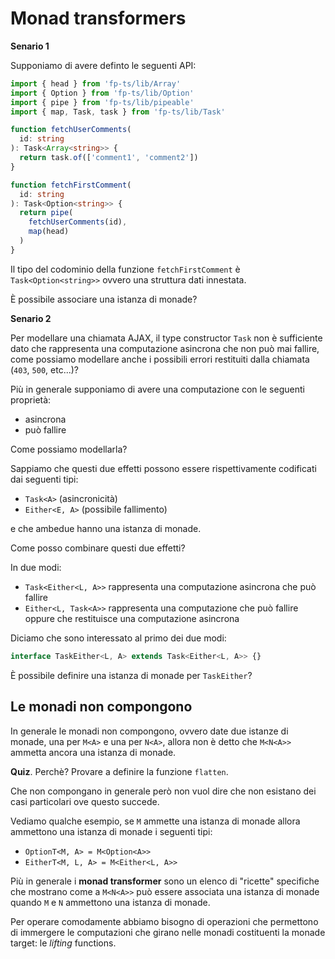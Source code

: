 # Monad transformers

**Senario 1**

Supponiamo di avere definto le seguenti API:

```ts
import { head } from 'fp-ts/lib/Array'
import { Option } from 'fp-ts/lib/Option'
import { pipe } from 'fp-ts/lib/pipeable'
import { map, Task, task } from 'fp-ts/lib/Task'

function fetchUserComments(
  id: string
): Task<Array<string>> {
  return task.of(['comment1', 'comment2'])
}

function fetchFirstComment(
  id: string
): Task<Option<string>> {
  return pipe(
    fetchUserComments(id),
    map(head)
  )
}
```

Il tipo del codominio della funzione `fetchFirstComment` è `Task<Option<string>>` ovvero una struttura dati innestata.

È possibile associare una istanza di monade?

**Senario 2**

Per modellare una chiamata AJAX, il type constructor `Task` non è sufficiente dato che rappresenta una computazione
asincrona che non può mai fallire, come possiamo modellare anche i possibili errori restituiti dalla chiamata (`403`, `500`, etc...)?

Più in generale supponiamo di avere una computazione con le seguenti proprietà:

- asincrona
- può fallire

Come possiamo modellarla?

Sappiamo che questi due effetti possono essere rispettivamente codificati dai seguenti tipi:

- `Task<A>` (asincronicità)
- `Either<E, A>` (possibile fallimento)

e che ambedue hanno una istanza di monade.

Come posso combinare questi due effetti?

In due modi:

- `Task<Either<L, A>>` rappresenta una computazione asincrona che può fallire
- `Either<L, Task<A>>` rappresenta una computazione che può fallire oppure che restituisce una computazione asincrona

Diciamo che sono interessato al primo dei due modi:

```ts
interface TaskEither<L, A> extends Task<Either<L, A>> {}
```

È possibile definire una istanza di monade per `TaskEither`?

## Le monadi non compongono

In generale le monadi non compongono, ovvero date due istanze di monade, una per `M<A>` e una per `N<A>`,
allora non è detto che `M<N<A>>` ammetta ancora una istanza di monade.

**Quiz**. Perchè? Provare a definire la funzione `flatten`.

Che non compongano in generale però non vuol dire che non esistano dei casi particolari ove questo succede.

Vediamo qualche esempio, se `M` ammette una istanza di monade allora ammettono una istanza di monade i seguenti tipi:

- `OptionT<M, A> = M<Option<A>>`
- `EitherT<M, L, A> = M<Either<L, A>>`

Più in generale i **monad transformer** sono un elenco di "ricette" specifiche che mostrano come a `M<N<A>>` può essere associata una istanza di monade quando `M` e `N` ammettono una istanza di monade.

Per operare comodamente abbiamo bisogno di operazioni che permettono di immergere le computazioni che girano nelle monadi costituenti la monade target: le _lifting_ functions.

